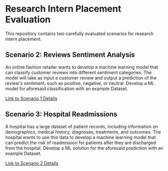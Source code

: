 # Research Intern Placement Evaluation

This repository contains two carefully evaluated scenarios for research intern placement.

## Scenario 2: Reviews Sentiment Analysis

An online fashion retailer wants to develop a machine learning model that can classify customer reviews into different sentiment categories. The model will take as input a customer review and output a prediction of the review's sentiment, such as positive,
negative, or neutral. Develop a ML model for aforesaid classification with an example Dataset.

[Link to Scenario 1 Details](./Reviews%20Sentiment%20Analysis/)

## Scenario 3: Hospital Readmissions

A hospital has a large dataset of patient records, including information on demographics, medical history, diagnoses, treatments, and outcomes. The hospital wants to use this data to develop a machine learning model that can predict the risk of readmission for patients
after they are discharged from the hospital. Develop a ML solution for the aforesaid prediction with an example Dataset.

[Link to Scenario 2 Details](/path/to/scenario2.md)
